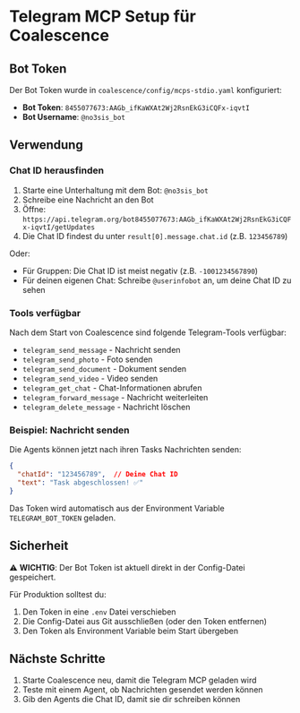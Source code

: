 # Telegram MCP Setup für Coalescence

## Bot Token

Der Bot Token wurde in `coalescence/config/mcps-stdio.yaml` konfiguriert:
- **Bot Token**: `8455077673:AAGb_ifKaWXAt2Wj2RsnEkG3iCQFx-iqvtI`
- **Bot Username**: `@no3sis_bot`

## Verwendung

### Chat ID herausfinden

1. Starte eine Unterhaltung mit dem Bot: `@no3sis_bot`
2. Schreibe eine Nachricht an den Bot
3. Öffne: `https://api.telegram.org/bot8455077673:AAGb_ifKaWXAt2Wj2RsnEkG3iCQFx-iqvtI/getUpdates`
4. Die Chat ID findest du unter `result[0].message.chat.id` (z.B. `123456789`)

Oder:
- Für Gruppen: Die Chat ID ist meist negativ (z.B. `-1001234567890`)
- Für deinen eigenen Chat: Schreibe `@userinfobot` an, um deine Chat ID zu sehen

### Tools verfügbar

Nach dem Start von Coalescence sind folgende Telegram-Tools verfügbar:

- `telegram_send_message` - Nachricht senden
- `telegram_send_photo` - Foto senden
- `telegram_send_document` - Dokument senden
- `telegram_send_video` - Video senden
- `telegram_get_chat` - Chat-Informationen abrufen
- `telegram_forward_message` - Nachricht weiterleiten
- `telegram_delete_message` - Nachricht löschen

### Beispiel: Nachricht senden

Die Agents können jetzt nach ihren Tasks Nachrichten senden:

```json
{
  "chatId": "123456789",  // Deine Chat ID
  "text": "Task abgeschlossen! ✅"
}
```

Das Token wird automatisch aus der Environment Variable `TELEGRAM_BOT_TOKEN` geladen.

## Sicherheit

⚠️ **WICHTIG**: Der Bot Token ist aktuell direkt in der Config-Datei gespeichert. 

Für Produktion solltest du:
1. Den Token in eine `.env` Datei verschieben
2. Die Config-Datei aus Git ausschließen (oder den Token entfernen)
3. Den Token als Environment Variable beim Start übergeben

## Nächste Schritte

1. Starte Coalescence neu, damit die Telegram MCP geladen wird
2. Teste mit einem Agent, ob Nachrichten gesendet werden können
3. Gib den Agents die Chat ID, damit sie dir schreiben können

